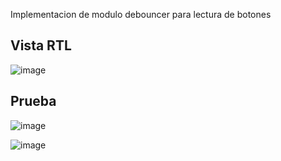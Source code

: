 Implementacion de modulo debouncer para lectura de botones

## Vista RTL

![image](https://user-images.githubusercontent.com/84602829/222986829-4c81c67a-1d91-4e29-88c7-0bf403d6e54b.png)

## Prueba

![image](https://user-images.githubusercontent.com/84602829/222986834-98b6a7bf-a823-4999-b33f-810cded20217.png)

![image](https://user-images.githubusercontent.com/84602829/222986836-1db8a1b0-45ac-4562-94fd-d46d95eefdb2.png)
